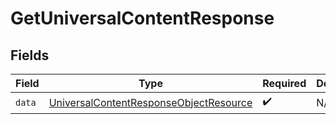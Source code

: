 # GetUniversalContentResponse


## Fields

| Field                                                                                                       | Type                                                                                                        | Required                                                                                                    | Description                                                                                                 |
| ----------------------------------------------------------------------------------------------------------- | ----------------------------------------------------------------------------------------------------------- | ----------------------------------------------------------------------------------------------------------- | ----------------------------------------------------------------------------------------------------------- |
| `data`                                                                                                      | [UniversalContentResponseObjectResource](../../models/components/UniversalContentResponseObjectResource.md) | :heavy_check_mark:                                                                                          | N/A                                                                                                         |